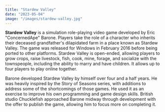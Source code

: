 ```yaml
---
title: "Stardew Valley"
date: "2023-05-04"
image: "/images/stardew-valley.jpg"
---
```


**Stardew Valley** is a simulation role-playing video game developed by Eric "ConcernedApe" Barone. Players take the role of a character who inherits their deceased grandfather's dilapidated farm in a place known as Stardew Valley. The game was released for Windows in February 2016 before being ported to other platforms. Stardew Valley is open-ended, allowing players to grow crops, raise livestock, fish, cook, mine, forage, and socialize with the townspeople, including the ability to marry and have children. It allows up to four players to play online together.

Barone developed Stardew Valley by himself over four and a half years. He was heavily inspired by the Story of Seasons series, with additions to address some of the shortcomings of those games. He used it as an exercise to improve his own programming and game design skills. British studio Chucklefish approached Barone midway through development with the offer to publish the game, allowing him to focus more on completing it.
